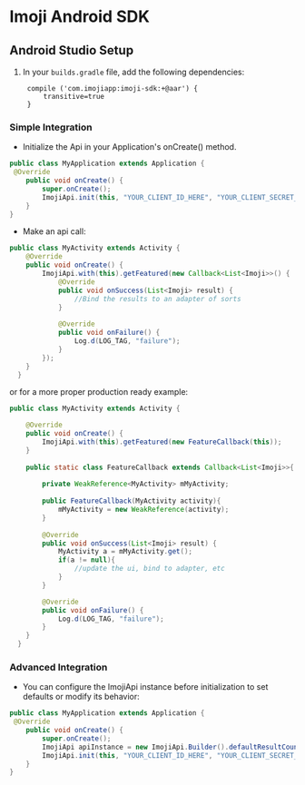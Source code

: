 # Imoji Android SDK


## Android Studio Setup

1. In your ```builds.gradle``` file, add the following dependencies:

        
        compile ('com.imojiapp:imoji-sdk:+@aar') {
            transitive=true
        }

### Simple Integration
- Initialize the Api in your Application's onCreate() method.
```java
public class MyApplication extends Application {
 @Override
    public void onCreate() {
        super.onCreate();
        ImojiApi.init(this, "YOUR_CLIENT_ID_HERE", "YOUR_CLIENT_SECRET_HERE");
    }
}
```

- Make an api call:
```java
public class MyActivity extends Activity {
    @Override
    public void onCreate() {
        ImojiApi.with(this).getFeatured(new Callback<List<Imoji>>() {
            @Override
            public void onSuccess(List<Imoji> result) {
                //Bind the results to an adapter of sorts
            }
  
            @Override
            public void onFailure() {
                Log.d(LOG_TAG, "failure");
            }
        });
    }
  }  
```
or for a more proper production ready example:
```java
public class MyActivity extends Activity {

    @Override
    public void onCreate() {
        ImojiApi.with(this).getFeatured(new FeatureCallback(this));
    }
    
    public static class FeatureCallback extends Callback<List<Imoji>>{
        
        private WeakReference<MyActivity> mMyActivity;
        
        public FeatureCallback(MyActivity activity){
            mMyActivity = new WeakReference(activity);
        }
        
        @Override
        public void onSuccess(List<Imoji> result) {
            MyActivity a = mMyActivity.get();
            if(a != null){
                //update the ui, bind to adapter, etc
            }
        }

        @Override
        public void onFailure() {
            Log.d(LOG_TAG, "failure");
        }
    }
  }  
```

### Advanced Integration
- You can configure the ImojiApi instance before initialization to set defaults or modify its behavior:
```java
public class MyApplication extends Application {
 @Override
    public void onCreate() {
        super.onCreate();
        ImojiApi apiInstance = new ImojiApi.Builder().defaultResultCount(60).build();
        ImojiApi.init(this, "YOUR_CLIENT_ID_HERE", "YOUR_CLIENT_SECRET_HERE", apiInstance);
    }
}
```

